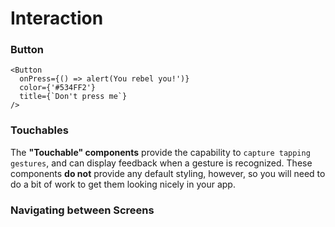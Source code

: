 # Interaction

### Button

```
<Button 
  onPress={() => alert(You rebel you!')}
  color={'#534FF2'}
  title={`Don't press me`}
/>
```

### Touchables

The **"Touchable" components** provide the capability to `capture tapping gestures`, and can display feedback when a gesture is recognized.
These components **do not** provide any default styling, however, so you will need to do a bit of work to get them looking nicely in your app.

### Navigating between Screens
